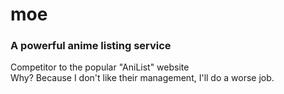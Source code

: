 # moe
### A powerful anime listing service
Competitor to the popular "AniList" website \
Why? Because I don't like their management, I'll do a worse job.
